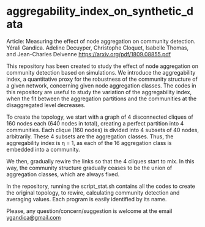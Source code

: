 # aggregability_index_on_synthetic_data
Article: Measuring the effect of node aggregation on community detection. Yérali Gandica. Adeline Decuyper, Christophe Cloquet, Isabelle Thomas, and Jean-Charles Delvenne https://arxiv.org/pdf/1809.08855.pdf

This repository has been created to study the effect of node aggregation on community detection based on simulations. We introduce the aggregability index, a quantitative proxy for the robustness of the community structure of a given network, concerning given node aggregation classes. The codes in this repository are useful to study the
variation of the aggregability index, when the fit between the aggregation partitions and the communities at the disaggregated level decreases.

To create the topology, we start with a graph of 4 disconnected cliques of 160 nodes each (640 nodes in total), creating
a perfect partition into 4 communities. Each clique (160 nodes) is divided into 4 subsets of 40 nodes, arbitrarily. These 4 subsets are the aggregation classes. Thus, the aggregability index is η = 1, as each of the 16 aggregation class is embedded into a community.

We then, gradually rewire the links so that the 4 cliques start to mix. In this way, the community structure gradually ceases to be the union of aggregation classes, which are always fixed.

In the repository, running the script_stat.sh contains all the codes to create the original topology, to rewire, calculating community detection and averaging values. Each program is easily identified by its name.

Please, any question/concern/suggestion is welcome at the email ygandica@gmail.com
